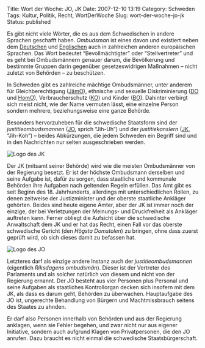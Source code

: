 Title: Wort der Woche: JO, JK
Date: 2007-12-10 13:19
Category: Schweden
Tags: Kultur, Politik, Recht, WortDerWoche
Slug: wort-der-woche-jo-jk
Status: published

Es gibt nicht viele Wörter, die es aus dem Schwedischen in andere
Sprachen geschafft haben. *Ombudsman* ist eines davon und existiert
neben dem [Deutschen](http://de.wikipedia.org/wiki/Ombudsmann) und
[Englischen](http://en.wikipedia.org/wiki/Ombudsman) auch in zahlreichen
anderen europäischen Sprachen. Das Wort bedeutet “Bevollmächtigter” oder
“Stellvertreter” und es geht bei Ombudsmännern genauer darum, die
Bevölkerung und bestimmte Gruppen darin gegenüber gesetzeswidrigen
Maßnahmen – nicht zuletzt von Behörden – zu beschützen.

In Schweden gibt es zahlreiche mächtige Ombudsmänner, unter anderem für
Gleichberechtigung
([JämO](http://sv.wikipedia.org/wiki/J%C3%A4mst%C3%A4lldhetsombudsmannen)),
ethnische und sexuelle Diskriminierung ([DO](http://www.do.se/) und
[HomO](http://www.homo.se/)), Verbraucherschutz ([KO](http://www.ko.se))
und Kinder ([BO](http://www.bo.se)). Dahinter verbirgt sich meist nicht,
wie der Name vermuten lässt, eine einzelne Person sondern mehrere,
beziehungsweise eine ganze Behörde.

Besonders hervorzuheben für die schwedische Staatsform sind der
*justitieombudsmannen* ([JO](http://www.jo.se), sprich “Jih-Uh”) und der
*justitiekanslern* ([JK](http://www.jk.se), “Jih-Koh”) – beides
Abkürzungen, die jedem Schweden ein Begriff sind und in den Nachrichten
nur selten ausgeschrieben werden.

![Logo des
JK](/pic/Justitiekanslern.png "Logo des JK")

Der JK (mitsamt seiner Behörde) wird wie die meisten Ombudsmänner von
der Regierung besetzt. Er ist der höchste Ombudsmann derselben und seine
Aufgabe ist, dafür zu sorgen, dass staatliche und kommunale Behörden
ihre Aufgaben nach geltenden Regeln erfüllen. Das Amt gibt es seit
Beginn des 18. Jahrhunderts, allerdings mit unterschiedlichen Rollen, zu
denen zeitweise der Justizminister und der oberste staatliche Ankläger
gehörten. Beides sind heute eigene Ämter, aber der JK ist immer noch der
einzige, der bei Verletzungen der Meinungs- und Druckfreiheit als
Ankläger auftreten kann. Ferner obliegt die Aufsicht über die
schwedische Anwaltschaft dem JK und er hat das Recht, einen Fall vor das
oberste schwedische Gericht (den *Högsta Domstolen*) zu bringen, ohne
dass zuerst geprüft wird, ob sich dieses damit zu befassen hat.

![Logo des
JO](/pic/Justitieombudsmannalogo.gif "Logo des JO")

Letzteres darf als einzige andere Instanz auch der
*justitieombudsmannen* (eigentlich *Riksdagens ombudsmän*). Dieser ist
der Vertreter des Parlaments und als solcher natürlich von diesem und
nicht von der Regierung ernannt. Der JO besteht aus vier Personen plus
Personal und seine Aufgaben als staatliches Kontrollorgan decken sich
insofern mit dem JK, als dass es darum geht, Behörden zu überwachen.
Hauptaufgabe des JO ist, ungerechte Behandlung von Bürgern und
Machtmissbrauch seitens des Staates zu ahnden.

Er darf also Personen innerhalb von Behörden und aus der Regierung
anklagen, wenn sie Fehler begehen, und zwar nicht nur aus eigener
Initiative, sondern auch aufgrund Klagen von Privatpersonen, die den JO
anrufen. Dazu braucht es nicht einmal die schwedische
Staatsbürgerschaft.

